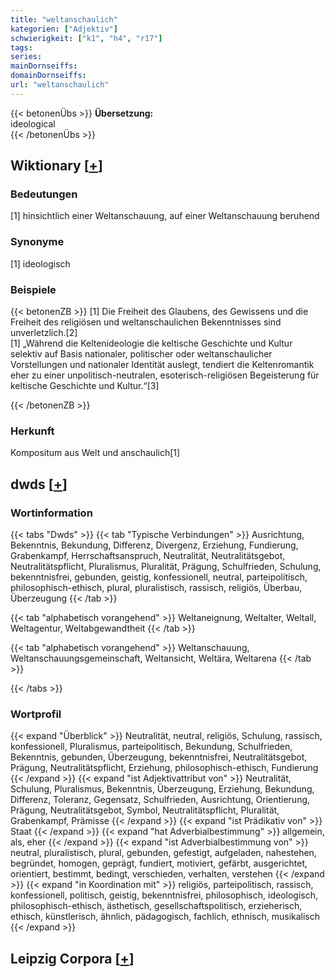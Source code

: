```yaml
---
title: "weltanschaulich"
kategorien: ["Adjektiv"]
schwierigkeit: ["k1", "h4", "r17"]
tags:
series:
mainDornseiffs:
domainDornseiffs:
url: "weltanschaulich"
---
```


{{< betonenÜbs >}}
**Übersetzung:**  
ideological  
{{< /betonenÜbs >}}

## Wiktionary [[+](https://de.wiktionary.org/wiki/weltanschaulich)]

### Bedeutungen
[1] hinsichtlich einer Weltanschauung, auf einer Weltanschauung beruhend  

### Synonyme
[1] ideologisch  

### Beispiele
{{< betonenZB >}}
[1] Die Freiheit des Glaubens, des Gewissens und die Freiheit des religiösen und weltanschaulichen Bekenntnisses sind unverletzlich.[2]  
[1] „Während die Keltenideologie die keltische Geschichte und Kultur selektiv auf Basis nationaler, politischer oder weltanschaulicher Vorstellungen und nationaler Identität auslegt, tendiert die Keltenromantik eher zu einer unpolitisch-neutralen, esoterisch-religiösen Begeisterung für keltische Geschichte und Kultur.“[3]  

{{< /betonenZB >}}
### Herkunft
Kompositum aus Welt und anschaulich[1]  



## dwds [[+](https://www.dwds.de/wb/weltanschaulich)]

### Wortinformation
{{< tabs "Dwds" >}}
{{< tab "Typische Verbindungen" >}}
Ausrichtung, Bekenntnis, Bekundung, Differenz, Divergenz, Erziehung, Fundierung, Grabenkampf, Herrschaftsanspruch, Neutralität, Neutralitätsgebot, Neutralitätspflicht, Pluralismus, Pluralität, Prägung, Schulfrieden, Schulung, bekenntnisfrei, gebunden, geistig, konfessionell, neutral, parteipolitisch, philosophisch-ethisch, plural, pluralistisch, rassisch, religiös, Überbau, Überzeugung
{{< /tab >}}

{{< tab "alphabetisch vorangehend" >}}
Weltaneignung, Weltalter, Weltall, Weltagentur, Weltabgewandtheit
{{< /tab >}}

{{< tab "alphabetisch vorangehend" >}}
Weltanschauung, Weltanschauungsgemeinschaft, Weltansicht, Weltära, Weltarena
{{< /tab >}}

{{< /tabs >}}

### Wortprofil
{{< expand "Überblick" >}} Neutralität, neutral, religiös, Schulung, rassisch, konfessionell, Pluralismus, parteipolitisch, Bekundung, Schulfrieden, Bekenntnis, gebunden, Überzeugung, bekenntnisfrei, Neutralitätsgebot, Prägung, Neutralitätspflicht, Erziehung, philosophisch-ethisch, Fundierung {{< /expand >}}
{{< expand "ist Adjektivattribut von" >}} Neutralität, Schulung, Pluralismus, Bekenntnis, Überzeugung, Erziehung, Bekundung, Differenz, Toleranz, Gegensatz, Schulfrieden, Ausrichtung, Orientierung, Prägung, Neutralitätsgebot, Symbol, Neutralitätspflicht, Pluralität, Grabenkampf, Prämisse {{< /expand >}}
{{< expand "ist Prädikativ von" >}} Staat {{< /expand >}}
{{< expand "hat Adverbialbestimmung" >}} allgemein, als, eher {{< /expand >}}
{{< expand "ist Adverbialbestimmung von" >}} neutral, pluralistisch, plural, gebunden, gefestigt, aufgeladen, nahestehen, begründet, homogen, geprägt, fundiert, motiviert, gefärbt, ausgerichtet, orientiert, bestimmt, bedingt, verschieden, verhalten, verstehen {{< /expand >}}
{{< expand "in Koordination mit" >}} religiös, parteipolitisch, rassisch, konfessionell, politisch, geistig, bekenntnisfrei, philosophisch, ideologisch, philosophisch-ethisch, ästhetisch, gesellschaftspolitisch, erzieherisch, ethisch, künstlerisch, ähnlich, pädagogisch, fachlich, ethnisch, musikalisch {{< /expand >}}

## Leipzig Corpora [[+](https://corpora.uni-leipzig.de/en/res?word=weltanschaulich&corpusId=deu_newscrawl-public_2018)]

